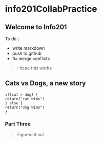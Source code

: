 # info201CollabPractice

## Welcome to Info201

To do :
- write markdown
- push to github
- fix merge conflicts

> I hope this works

## Cats vs Dogs, a new story

``` {r}
if(cat > dog) {
return("cat wins")
} else {
return("dog wins")
}
```

### Part Three 

> Figured it out
